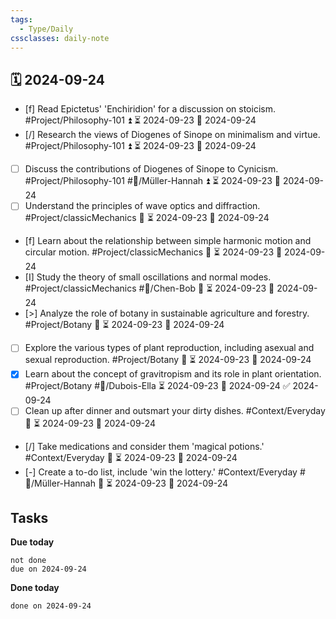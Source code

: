 ```yaml
---
tags:
  - Type/Daily
cssclasses: daily-note
---
```


## 🗓️ 2024-09-24

- [f] Read Epictetus' 'Enchiridion' for a discussion on stoicism. #Project/Philosophy-101 ⏫ ⏳ 2024-09-23 📅 2024-09-24
- [/] Research the views of Diogenes of Sinope on minimalism and virtue. #Project/Philosophy-101 ⏫ ⏳ 2024-09-23 📅 2024-09-24
- [ ] Discuss the contributions of Diogenes of Sinope to Cynicism. #Project/Philosophy-101 #👤/Müller-Hannah ⏫ ⏳ 2024-09-23 📅 2024-09-24
- [ ] Understand the principles of wave optics and diffraction. #Project/classicMechanics 🔼 ⏳ 2024-09-23 📅 2024-09-24
- [f] Learn about the relationship between simple harmonic motion and circular motion. #Project/classicMechanics 🔼 ⏳ 2024-09-23 📅 2024-09-24
- [I] Study the theory of small oscillations and normal modes. #Project/classicMechanics #👤/Chen-Bob 🔼 ⏳ 2024-09-23 📅 2024-09-24
- [>] Analyze the role of botany in sustainable agriculture and forestry. #Project/Botany 🔽 ⏳ 2024-09-23 📅 2024-09-24
- [ ] Explore the various types of plant reproduction, including asexual and sexual reproduction. #Project/Botany 🔺 ⏳ 2024-09-23 📅 2024-09-24
- [x] Learn about the concept of gravitropism and its role in plant orientation. #Project/Botany #👤/Dubois-Ella ⏳ 2024-09-23 📅 2024-09-24 ✅ 2024-09-24
- [ ] Clean up after dinner and outsmart your dirty dishes. #Context/Everyday 🔺 ⏳ 2024-09-23 📅 2024-09-24
- [/] Take medications and consider them 'magical potions.' #Context/Everyday 🔽 ⏳ 2024-09-23 📅 2024-09-24
- [-] Create a to-do list, include 'win the lottery.' #Context/Everyday #👤/Müller-Hannah 🔺 ⏳ 2024-09-23 📅 2024-09-24

## Tasks

**Due today**

```tasks
not done
due on 2024-09-24
```

**Done today**

```tasks
done on 2024-09-24
```
            